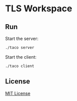 # TLS Workspace

## Run

Start the server:

```bash
./taco server
```

Start the client:

```bash
./taco client
```

## License

[MIT License](LICENSE)
